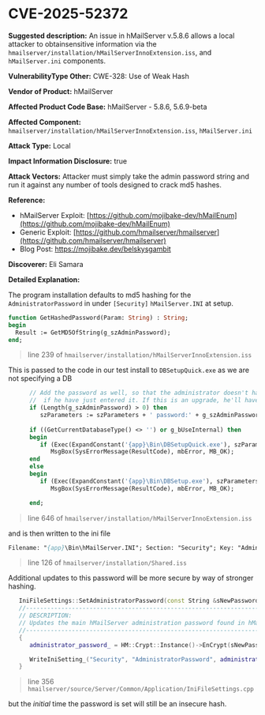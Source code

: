 # CVE-2025-52372

 **Suggested description:** An issue in hMailServer v.5.8.6 allows a local attacker to obtainsensitive information via the `hmailserver/installation/hMailServerInnoExtension.iss`, and `hMailServer.ini` components.

**VulnerabilityType Other:** CWE-328: Use of Weak Hash

**Vendor of Product:** hMailServer

**Affected Product Code Base:** hMailServer - 5.8.6, 5.6.9-beta

**Affected Component:** `hmailserver/installation/hMailServerInnoExtension.iss`, `hMailServer.ini`

**Attack Type:** Local 

**Impact Information Disclosure:** true

**Attack Vectors:** Attacker must simply take the admin password string and run it against any number of tools designed to crack md5 hashes.

**Reference:** 
- hMailServer Exploit: [https://github.com/mojibake-dev/hMailEnum](https://github.com/mojibake-dev/hMailEnum)
- Generic Exploit: [https://github.com/hmailserver/hmailserver](https://github.com/hmailserver/hmailserver)
- Blog Post: https://mojibake.dev/belskysgambit

**Discoverer:** Eli Samara

**Detailed Explanation:**

The program installation defaults to md5 hashing for the `AdministratorPassword` in under `[Security]` `hMailServer.INI` at setup.
```pascal
function GetHashedPassword(Param: String) : String;
begin
  Result := GetMD5OfString(g_szAdminPassword);
end;
```
> line 239 of `hmailserver/installation/hMailServerInnoExtension.iss`

This is passed to the code in our test install to `DBSetupQuick.exe` as we are not specifying a DB
```pascal
	  // Add the password as well, so that the administrator doesn't have to type it in again
      //  if he have just entered it. If this is an upgrade, he'll have to enter it again though.
      if (Length(g_szAdminPassword) > 0) then
         szParameters := szParameters + ' password:' + g_szAdminPassword;
		 
      if ((GetCurrentDatabaseType() <> '') or g_bUseInternal) then
      begin
         if (Exec(ExpandConstant('{app}\Bin\DBSetupQuick.exe'), szParameters, '', SW_SHOWNORMAL, ewWaitUntilTerminated, ResultCode) = False) then
            MsgBox(SysErrorMessage(ResultCode), mbError, MB_OK);
      end
      else
      begin
         if (Exec(ExpandConstant('{app}\Bin\DBSetup.exe'), szParameters, '', SW_SHOWNORMAL, ewWaitUntilTerminated, ResultCode) = False) then
            MsgBox(SysErrorMessage(ResultCode), mbError, MB_OK);

      end;
```
> line 646 of `hmailserver/installation/hMailServerInnoExtension.iss`

and is then written to the ini file 
```pascal
Filename: "{app}\Bin\hMailServer.INI"; Section: "Security"; Key: "AdministratorPassword"; String: "{code:GetHashedPassword}"; Flags: createkeyifdoesntexist; Components: server;
```
> line 126 of `hmailserver/installation/Shared.iss`

Additional updates to this password will be more secure by way of stronger hashing. 
```cpp
   IniFileSettings::SetAdministratorPassword(const String &sNewPassword)
   //---------------------------------------------------------------------------()
   // DESCRIPTION:
   // Updates the main hMailServer administration password found in hMailServer.ini
   //---------------------------------------------------------------------------()
   {
      administrator_password_ = HM::Crypt::Instance()->EnCrypt(sNewPassword, HM::Crypt::ETSHA256);

      WriteIniSetting_("Security", "AdministratorPassword", administrator_password_);
   }
```
> line 356 `hmailserver/source/Server/Common/Application/IniFileSettings.cpp`

but the *initial* time the password is set will still be an insecure hash.
